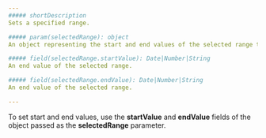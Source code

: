 ```yaml
---
##### shortDescription
Sets a specified range.

##### param(selectedRange): object
An object representing the start and end values of the selected range to be set.

##### field(selectedRange.startValue): Date|Number|String
An end value of the selected range.

##### field(selectedRange.endValue): Date|Number|String
An end value of the selected range.

---
```

To set  start and end values, use the **startValue** and **endValue** fields of the object passed as the **selectedRange** parameter.